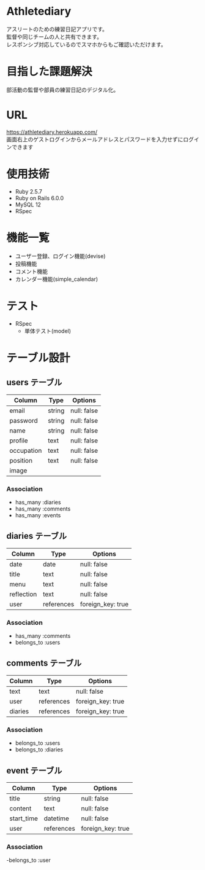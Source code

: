 # Athletediary
 アスリートのための練習日記アプリです。<br >
 監督や同じチームの人と共有できます。 <br >
 レスポンシブ対応しているのでスマホからもご確認いただけます。

 # 目指した課題解決
 部活動の監督や部員の練習日記のデジタル化。 <br >

# URL
 https://athletediary.herokuapp.com/<br >
 画面右上のゲストログインからメールアドレスとパスワードを入力せずにログインできます<br >

# 使用技術
- Ruby 2.5.7
- Ruby on Rails 6.0.0
- MySQL 12
- RSpec

# 機能一覧
- ユーザー登録、ログイン機能(devise)
- 投稿機能
- コメント機能
- カレンダー機能(simple_calendar)
# テスト
- RSpec
  - 単体テスト(model)

# テーブル設計

## users テーブル

| Column     | Type   | Options     |
| ---------- | ------ | ----------- |
| email      | string | null: false |
| password   | string | null: false |
| name       | string | null: false |
| profile    | text   | null: false |
| occupation | text   | null: false |
| position   | text   | null: false |
| image      |        |             |

### Association

- has_many :diaries
- has_many :comments
- has_many :events

## diaries テーブル

| Column     | Type       | Options           |
| ------     | ---------- | ----------------- |
| date       | date       | null: false       |
| title      | text       | null: false       |
| menu       | text       | null: false       |
| reflection | text       | null: false       |
| user       | references | foreign_key: true |

### Association

- has_many :comments
- belongs_to :users

## comments テーブル

| Column    | Type       | Options           |
| ------    | ---------- | ----------------- |
| text      | text       | null: false       |
| user      | references | foreign_key: true |
| diaries   | references | foreign_key: true |

### Association

- belongs_to :users
- belongs_to :diaries

## event テーブル

| Column    | Type       | Options           |
| ------    | ---------- | ----------------- |
| title     | string     | null: false       |
| content   | text       | null: false       |
| start_time| datetime   | null: false       |
| user      | references | foreign_key: true |

### Association
-belongs_to :user